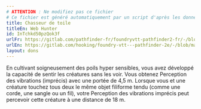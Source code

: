 ```yaml
---
# ATTENTION : Ne modifiez pas ce fichier
# Ce fichier est généré automatiquement par un script d'après les données du module Foundry VTT officiel et de sa traduction
title: Chasseur de toile
titleEn: Web Hunter
id: InTchkd50pzQok3f
urlFr: https://gitlab.com/pathfinder-fr/foundryvtt-pathfinder2-fr/-/blob/master/data/feats/InTchkd50pzQok3f.htm
urlEn: https://gitlab.com/hooking/foundry-vtt---pathfinder-2e/-/blob/master/packs/data/feats.db/web-hunter.json
layout: dons
---
```

En cultivant soigneusement des poils hyper sensibles, vous avez développé la capacité de sentir les créatures sans les voir. Vous obtenez Perception des vibrations (imprécis) avec une portée de 4,5 m. Lorsque vous et une créature touchez tous deux le même objet filiforme tendu (comme une corde, une sangle ou un fil), votre Perception des vibrations imprécis peut percevoir cette créature à une distance de 18 m.
